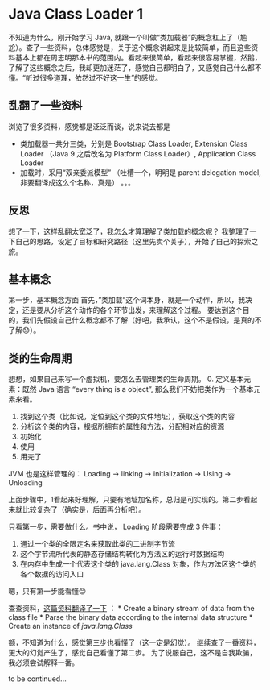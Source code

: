 # Java Class Loader 1
不知道为什么，刚开始学习 Java, 就跟一个叫做“类加载器”的概念杠上了（尴尬）。查了一些资料，总体感觉是，关于这个概念讲起来是比较简单，而且这些资料基本上都在周志明那本书的范围内。看起来很简单，看起来很容易掌握，然鹅，了解了这些概念之后，我却更加迷茫了，感觉自己都明白了，又感觉自己什么都不懂。“听过很多道理，依然过不好这一生”的感觉。

## 乱翻了一些资料
浏览了很多资料，感觉都是泛泛而谈，说来说去都是
- 类加载器一共分三类，分别是 Bootstrap Class Loader, Extension Class Loader （Java 9 之后改名为 Platform Class Loader）, Application Class Loader
- 加载时，采用“双亲委派模型” （吐槽一个，明明是 parent delegation model, 非要翻译成这么个名称，真是）
。。。

## 反思
想了一下，这样乱翻太宽泛了，我怎么才算理解了类加载的概念呢？
我整理了一下自己的思路，设定了目标和研究路径（这里先卖个关子），开始了自己的探索之旅。

## 基本概念
第一步，基本概念方面
首先，”类加载“这个词本身，就是一个动作，所以，我决定，还是要从分析这个动作的各个环节出发，来理解这个过程。
要达到这个目的，我们先假设自己什么概念都不了解（好吧，我承认，这个不是假设，是真的不了解😓）。

## 类的生命周期
想想，如果自己来写一个虚拟机，要怎么去管理类的生命周期。
0. 定义基本元素：既然 Java 语言 “every thing is a object”, 那么我们不妨把类作为一个基本元素来看。
1. 找到这个类（比如说，定位到这个类的文件地址），获取这个类的内容
2. 分析这个类的内容，根据所拥有的属性和方法，分配相对应的资源
3. 初始化
4. 使用
5. 用完了

JVM 也是这样管理的：
Loading -> linking -> initialization -> Using -> Unloading

上面步骤中，1看起来好理解，只要有地址加名称，总归是可实现的。第二步看起来就比较复杂了（确实是，后面再分析吧）。

只看第一步，需要做什么。书中说， Loading 阶段需要完成 3 件事：
1. 通过一个类的全限定名来获取此类的二进制字节流
2. 这个字节流所代表的静态存储结构转化为方法区的运行时数据结构
3. 在内存中生成一个代表这个类的 java.lang.Class 对象，作为方法区这个类的各个数据的访问入口

嗯，只有第一步能看懂😊

查查资料，[这篇资料翻译了一下](!https://mobile.developer.com/java/data/understand-jvm-loading-jvm-linking-and-jvm-initialization.html) ：
	* 	Create a binary stream of data from the class file
	* 	Parse the binary data according to the internal data structure
	* 	Create an instance of *java.lang.Class*

额，不知道为什么，感觉第三步也看懂了（这一定是幻觉）。
继续查了一番资料，更大的幻觉产生了，感觉自己看懂了第二步。
为了说服自己，这不是自我欺骗，我必须尝试解释一番。

to be continued...

